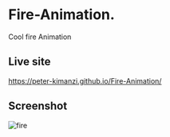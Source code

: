 # Fire-Animation.

Cool fire Animation

## Live site

https://peter-kimanzi.github.io/Fire-Animation/

## Screenshot

![fire](https://user-images.githubusercontent.com/71552773/223352634-e535f4c3-3b28-425d-8f16-3205aa1e41fd.PNG)
